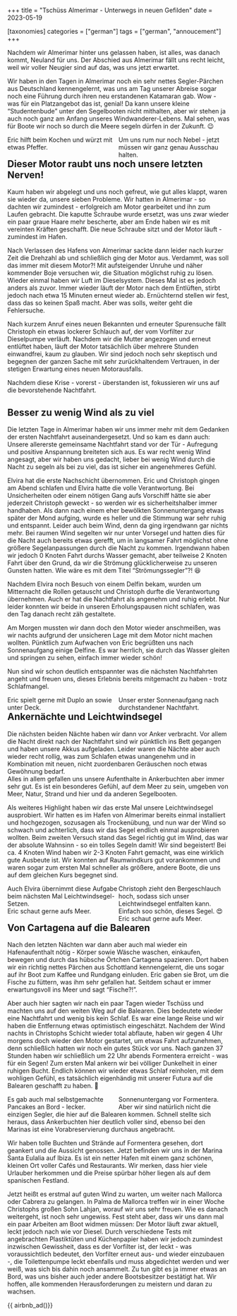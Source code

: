 +++
title = "Tschüss Almerimar - Unterwegs in neuen Gefilden"
date = 2023-05-19

[taxonomies]
categories = ["german"]
tags = ["german", "annoucement"]
+++





Nachdem wir Almerimar hinter uns gelassen haben, ist alles, was danach kommt, Neuland für uns. Der Abschied aus Almerimar fällt uns recht leicht, weil wir voller Neugier sind auf das, was uns jetzt erwartet. 

<!-- more -->

Wir haben in den Tagen in Almerimar noch ein sehr nettes Segler-Pärchen aus Deutschland kennengelernt, was uns am Tag unserer Abreise sogar noch eine Führung durch ihren neu erstandenen Katamaran gab. Wow - was für ein Platzangebot das ist, genial! Da kann unsere kleine “Studentenbude” unter den Segelbooten nicht mithalten, aber wir stehen ja auch noch ganz am Anfang unseres Windwanderer-Lebens. Mal sehen, was für Boote wir noch so durch die Meere segeln dürfen in der Zukunft. 😉


<img class="img-half" src="/img/tschuess-almerimar-unterwegs-in-neuen-gefilden/signal-2023-05-19-202535_002.jpeg" alt=""/>
<img class="img-half"src="/img/tschuess-almerimar-unterwegs-in-neuen-gefilden/signal-2023-05-19-133506_002.jpeg" alt="" style="float:left;"/>
<div class="img-subtext" style="width:50%; float:left;">Eric hilft beim Kochen und würzt mit etwas Pfeffer.</div>
<div class="img-subtext" style="width:50%; float:left;">Um uns rum nur noch Nebel - jetzt müssen wir ganz genau Ausschau halten.</div>
<div class="clearfix"></div>

## Dieser Motor raubt uns noch unsere letzten Nerven!

Kaum haben wir abgelegt und uns noch gefreut, wie gut alles klappt, waren sie wieder da, unsere sieben Probleme. Wir hatten in Almerimar - so dachten wir zumindest - erfolgreich am Motor gearbeitet und ihn zum Laufen gebracht. Die kaputte Schraube wurde ersetzt, was uns zwar wieder ein paar graue Haare mehr bescherte, aber am Ende haben wir es mit vereinten Kräften geschafft. Die neue Schraube sitzt und der Motor läuft - zumindest im Hafen. 

Nach Verlassen des Hafens von Almerimar sackte dann leider nach kurzer Zeit die Drehzahl ab und schließlich ging der Motor aus. Verdammt, was soll das immer mit diesem Motor?! Mit aufsteigender Unruhe und näher kommender Boje versuchen wir, die Situation möglichst ruhig zu lösen. Wieder einmal haben wir Luft im Dieselsystem. Dieses Mal ist es jedoch anders als zuvor. Immer wieder läuft der Motor nach dem Entlüften, stirbt jedoch nach etwa 15 Minuten erneut wieder ab. Ernüchternd stellen wir fest, dass das so keinen Spaß macht. Aber was solls, weiter geht die Fehlersuche. 

Nach kurzem Anruf eines neuen Bekannten und erneuter Spurensuche fällt Christoph ein etwas lockerer Schlauch auf, der vom Vorfilter zur Dieselpumpe verläuft. Nachdem wir die Mutter angezogen und erneut entlüftet haben, läuft der Motor tatsächlich über mehrere Stunden einwandfrei, kaum zu glauben. Wir sind jedoch noch sehr skeptisch und begegnen der ganzen Sache mit sehr zurückhaltendem Vertrauen, in der stetigen Erwartung eines neuen Motorausfalls. 

Nachdem diese Krise - vorerst - überstanden ist, fokussieren wir uns auf die bevorstehende Nachtfahrt.

## Besser zu wenig Wind als zu viel

Die letzten Tage in Almerimar haben wir uns immer mehr mit dem Gedanken der ersten Nachtfahrt auseinandergesetzt. Und so kam es dann auch: Unsere allererste gemeinsame Nachtfahrt stand vor der Tür - Aufregung und positive Anspannung breiteten sich aus. Es war recht wenig Wind angesagt, aber wir haben uns gedacht, lieber bei wenig Wind durch die Nacht zu segeln als bei zu viel, das ist sicher ein angenehmeres Gefühl. 

Elvira hat die erste Nachschicht übernommen. Eric und Christoph gingen am Abend schlafen und Elvira hatte die volle Verantwortung. Bei Unsicherheiten oder einem nötigen Gang aufs Vorschiff hätte sie aber jederzeit Christoph geweckt - so werden wir es sicherheitshalber immer handhaben. Als dann nach einem eher bewölkten Sonnenuntergang etwas später der Mond aufging, wurde es heller und die Stimmung war sehr ruhig und entspannt. Leider auch beim Wind, denn da ging irgendwann gar nichts mehr. Bei raumen Wind segelten wir nur unter Vorsegel und hatten dies für die Nacht auch bereits etwas gerefft, um in langsamer Fahrt möglichst ohne größere Segelanpassungen durch die Nacht zu kommen. Irgendwann haben wir jedoch 0 Knoten Fahrt durchs Wasser gemacht, aber teilweise 2 Knoten Fahrt über den Grund, da wir die Strömung glücklicherweise zu unseren Gunsten hatten. Wie wäre es mit dem Titel “Strömungssegler”?! 😆

Nachdem Elvira noch Besuch von einem Delfin bekam, wurden um Mitternacht die Rollen getauscht und Christoph durfte die Verantwortung übernehmen. Auch er hat die Nachtfahrt als angenehm und ruhig erlebt. Nur leider konnten wir beide in unseren Erholungspausen nicht schlafen, was den Tag danach recht zäh gestaltete. 

Am Morgen mussten wir dann doch den Motor wieder anschmeißen, was wir nachts aufgrund der unsicheren Lage mit dem Motor nicht machen wollten. Pünktlich zum Aufwachen von Eric begrüßten uns nach Sonnenaufgang einige Delfine. Es war herrlich, sie durch das Wasser gleiten und springen zu sehen, einfach immer wieder schön! 

Nun sind wir schon deutlich entspannter was die nächsten Nachtfahrten angeht und freuen uns, dieses Erlebnis bereits mitgemacht zu haben - trotz Schlafmangel. 

<img class="img-half" src="/img/tschuess-almerimar-unterwegs-in-neuen-gefilden/signal-2023-05-19-133506_003.jpeg" alt=""/>
<img class="img-half"src="/img/tschuess-almerimar-unterwegs-in-neuen-gefilden/signal-2023-05-19-133506_006.jpeg" alt="" style="float:left;"/>
<div class="img-subtext" style="width:50%; float:left;">Eric spielt gerne mit Duplo an sowie unter Deck.</div>
<div class="img-subtext" style="width:50%; float:left;">Unser erster Sonnenaufgang nach durchstandener Nachtfahrt.</div>
<div class="clearfix"></div>

## Ankernächte und Leichtwindsegel

Die nächsten beiden Nächte haben wir dann vor Anker verbracht. Vor allem die Nacht direkt nach der Nachtfahrt sind wir pünktlich ins Bett gegangen und haben unsere Akkus aufgeladen. Leider waren die Nächte aber auch wieder recht rollig, was zum Schlafen etwas unangenehm und in Kombination mit neuen, nicht zuordenbaren Geräuschen noch etwas Gewöhnung bedarf.  
Alles in allem gefallen uns unsere Aufenthalte in Ankerbuchten aber immer sehr gut. Es ist ein besonderes Gefühl, auf dem Meer zu sein, umgeben von Meer, Natur, Strand und hier und da anderen Segelbooten. 

Als weiteres Highlight haben wir das erste Mal unsere Leichtwindsegel ausprobiert. Wir hatten es im Hafen von Almerimar bereits einmal installiert und hochgezogen, sozusagen als Trockenübung, und nun war der Wind so schwach und achterlich, dass wir das Segel endlich einmal ausprobieren wollten. Beim zweiten Versuch stand das Segel richtig gut im Wind, das war der absolute Wahnsinn - so ein tolles Segeln damit! Wir sind begeistert! Bei ca. 4 Knoten Wind haben wir 2-3 Knoten Fahrt gemacht, was eine wirklich gute Ausbeute ist. Wir konnten auf Raumwindkurs gut vorankommen und waren sogar zum ersten Mal schneller als größere, andere Boote, die uns auf dem gleichen Kurs begegnet sind.

<img class="img-half" src="/img/tschuess-almerimar-unterwegs-in-neuen-gefilden/signal-2023-05-19-133506_004.jpeg" alt=""/>
<img class="img-half"src="/img/tschuess-almerimar-unterwegs-in-neuen-gefilden/signal-2023-05-19-194332_002.jpeg" alt="" style="float:left;"/>
<div class="img-subtext" style="width:50%; float:left;">Auch Elvira übernimmt diese Aufgabe beim nächsten Mal Leichtwindsegel-Setzen.</div>
<div class="img-subtext" style="width:50%; float:left;">Christoph zieht den Bergeschlauch hoch, sodass sich unser Leichtwindsegel entfalten kann.</div>
<div class="clearfix"></div>

<img class="img-half" src="/img/tschuess-almerimar-unterwegs-in-neuen-gefilden/signal-2023-05-19-133506_010.jpeg" alt=""/>
<img class="img-half"src="/img/tschuess-almerimar-unterwegs-in-neuen-gefilden/signal-2023-05-19-133506_013.jpeg" alt="" style="float:left;"/>
<div class="img-subtext" style="width:50%; float:left;">Eric schaut gerne aufs Meer.</div>
<div class="img-subtext" style="width:50%; float:left;">Einfach soo schön, dieses Segel. 😍Eric schaut gerne aufs Meer.</div>
<div class="clearfix"></div>

## Von Cartagena auf die Balearen

Nach den letzten Nächten war dann aber auch mal wieder ein Hafenaufenthalt nötig - Körper sowie Wäsche waschen, einkaufen, bewegen und durch das hübsche Örtchen Cartagena spazieren. Dort haben wir ein richtig nettes Pärchen aus Schottland kennengelernt, die uns sogar auf ihr Boot zum Kaffee und Rundgang einluden. Eric gaben sie Brot, um die Fische zu füttern, was ihm sehr gefallen hat. Seitdem schaut er immer erwartungsvoll ins Meer und sagt “Fische?!”.

Aber auch hier sagten wir nach ein paar Tagen wieder Tschüss und machten uns auf den weiten Weg auf die Balearen. Dies bedeutete wieder eine Nachtfahrt und wenig bis kein Schlaf. Es war eine lange Reise und wir haben die Entfernung etwas optimistisch eingeschätzt. Nachdem der Wind nachts in Christophs Schicht wieder total abflaute, haben wir gegen 4 Uhr morgens doch wieder den Motor gestartet, um etwas Fahrt aufzunehmen, denn schließlich hatten wir noch ein gutes Stück vor uns. Nach ganzen 37 Stunden haben wir schließlich um 22 Uhr abends Formentera erreicht - was für ein Segen! Zum ersten Mal ankern wir bei völliger Dunkelheit in einer ruhigen Bucht. Endlich können wir wieder etwas Schlaf reinholen, mit dem wohligen Gefühl, es tatsächlich eigenhändig mit unserer Futura auf die Balearen geschafft zu haben. 🙂

<img class="img-half" src="/img/tschuess-almerimar-unterwegs-in-neuen-gefilden/signal-2023-05-19-133506_018.jpeg" alt=""/>
<img class="img-half"src="/img/tschuess-almerimar-unterwegs-in-neuen-gefilden/signal-2023-05-19-133506_014.jpeg" alt="" style="float:left;"/>
<div class="img-subtext" style="width:50%; float:left;">Es gab auch mal selbstgemachte Pancakes an Bord - lecker.</div>
<div class="img-subtext" style="width:50%; float:left;">Sonnenuntergang vor Formentera.</div>
<div class="clearfix"></div>

Aber wir sind natürlich nicht die einzigen Segler, die hier auf die Balearen kommen. Schnell stellte sich heraus, dass Ankerbuchten hier deutlich voller sind, ebenso bei den Marinas ist eine Vorabreservierung durchaus angebracht. 

Wir haben tolle Buchten und Strände auf Formentera gesehen, dort geankert und die Aussicht genossen. Jetzt befinden wir uns in der Marina Santa Eulalia auf Ibiza. Es ist ein netter Hafen mit einem ganz schönen, kleinen Ort voller Cafés und Restaurants. Wir merken, dass hier viele Urlauber herkommen und die Preise spürbar höher liegen als auf dem spanischen Festland. 

Jetzt heißt es erstmal auf guten Wind zu warten, um weiter nach Mallorca oder Cabrera zu gelangen. In Palma de Mallorca treffen wir in einer Woche Christophs großen Sohn Lahjan, worauf wir uns sehr freuen. Wie es danach weitergeht, ist noch sehr ungewiss. Fest steht aber, dass wir uns dann mal ein paar Arbeiten am Boot widmen müssen: Der Motor läuft zwar aktuell, leckt jedoch nach wie vor Diesel. Durch verschiedene Tests mit angebrachten Plastiktüten und Küchenpapier haben wir jedoch zumindest inzwischen Gewissheit, dass es der Vorfilter ist, der leckt - was voraussichtlich bedeutet, den Vorfilter erneut aus- und wieder einzubauen -, die Toilettenpumpe leckt ebenfalls und muss abgedichtet werden und wer weiß, was sich bis dahin noch ansammelt. Zu tun gibt es ja immer etwas an Bord, was uns bisher auch jeder andere Bootsbesitzer bestätigt hat. Wir hoffen, alle kommenden Herausforderungen zu meistern und daran zu wachsen.  

{{ airbnb_ad()}}

